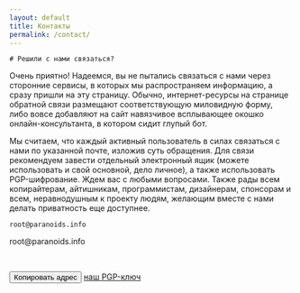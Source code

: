 ```yaml
---
layout: default
title: Контакты
permalink: /contact/
---
```

```
# Решили с нами связаться?
```
Очень приятно! Надеемся, вы не пытались связаться с нами через сторонние сервисы, в которых мы распространяем информацию, а сразу пришли на эту страницу. Обычно, интернет-ресурсы на странице обратной связи размещают соответствующую миловидную форму, либо вовсе добавляют на сайт навязчивое всплывающее окошко онлайн-консультанта, в котором сидит глупый бот.

Мы считаем, что каждый активный пользователь в силах связаться с нами по указанной почте, изложив суть обращения. Для связи рекомендуем завести отдельный электронный ящик (можете использовать и свой основной, дело личное), а также использовать PGP-шифрование. 
Ждем вас с любыми вопросами. Также рады всем копирайтерам, айтишникам, программистам, дизайнерам, спонсорам и всем, неравнодушным к проекту людям, желающим вместе с нами делать приватность еще доступнее.

```
root@paranoids.info
```
<div id="code">root@paranoids.info</div>
<p class="buttons">
<br>
</p>
<button class="glo" id="copy">Копировать адрес</button>
<a href="/pgp/" class="glo_a">наш PGP-ключ</a>
